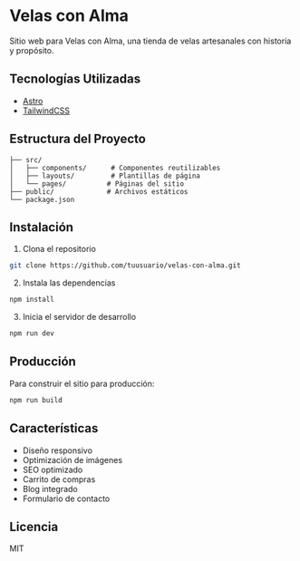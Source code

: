 # Velas con Alma

Sitio web para Velas con Alma, una tienda de velas artesanales con historia y propósito.

## Tecnologías Utilizadas

- [Astro](https://astro.build)
- [TailwindCSS](https://tailwindcss.com)

## Estructura del Proyecto

```
├── src/
│   ├── components/      # Componentes reutilizables
│   ├── layouts/         # Plantillas de página
│   └── pages/          # Páginas del sitio
├── public/             # Archivos estáticos
└── package.json
```

## Instalación

1. Clona el repositorio
```bash
git clone https://github.com/tuusuario/velas-con-alma.git
```

2. Instala las dependencias
```bash
npm install
```

3. Inicia el servidor de desarrollo
```bash
npm run dev
```

## Producción

Para construir el sitio para producción:

```bash
npm run build
```

## Características

- Diseño responsivo
- Optimización de imágenes
- SEO optimizado
- Carrito de compras
- Blog integrado
- Formulario de contacto

## Licencia

MIT